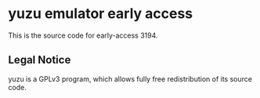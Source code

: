 yuzu emulator early access
=============

This is the source code for early-access 3194.

## Legal Notice

yuzu is a GPLv3 program, which allows fully free redistribution of its source code.